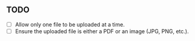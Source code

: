 ## TODO

- [ ] Allow only one file to be uploaded at a time.
- [ ] Ensure the uploaded file is either a PDF or an image (JPG, PNG, etc.).